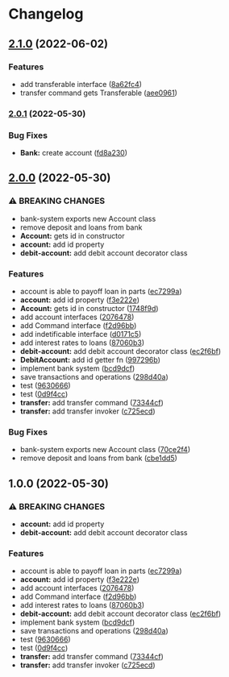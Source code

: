 # Changelog

## [2.1.0](https://github.com/mumot1999/sdm-bank/compare/bank-system-v2.0.1...bank-system-v2.1.0) (2022-06-02)


### Features

* add transferable interface ([8a62fc4](https://github.com/mumot1999/sdm-bank/commit/8a62fc4fd43130ca7f8684c76d444289ff1c1828))
* transfer command gets Transferable ([aee0961](https://github.com/mumot1999/sdm-bank/commit/aee096175678f88a80aa9ed30e4cbd42251f00d5))

### [2.0.1](https://github.com/mumot1999/sdm-bank/compare/bank-system-v2.0.0...bank-system-v2.0.1) (2022-05-30)


### Bug Fixes

* **Bank:** create account ([fd8a230](https://github.com/mumot1999/sdm-bank/commit/fd8a23012a8712e97edc79d1ea8bbf2bc56c7847))

## [2.0.0](https://github.com/mumot1999/sdm-bank/compare/bank-system-v1.0.0...bank-system-v2.0.0) (2022-05-30)


### ⚠ BREAKING CHANGES

* bank-system exports new Account class
* remove deposit and loans from bank
* **Account:** gets id in constructor
* **account:** add id property
* **debit-account:** add debit account decorator class

### Features

* account is able to payoff loan in parts ([ec7299a](https://github.com/mumot1999/sdm-bank/commit/ec7299a8e109ac5f57085ba1c2dd5dd3160ef2a8))
* **account:** add id property ([f3e222e](https://github.com/mumot1999/sdm-bank/commit/f3e222ec9b676dabed5f1fdbfd4cb3a8de6aa635))
* **Account:** gets id in constructor ([1748f9d](https://github.com/mumot1999/sdm-bank/commit/1748f9dcf79eff4a967af1cd822b9967cb1296ee))
* add account interfaces ([2076478](https://github.com/mumot1999/sdm-bank/commit/20764786b66e40266c36f2a88032ea9f0d9afb85))
* add Command interface ([f2d96bb](https://github.com/mumot1999/sdm-bank/commit/f2d96bb46ba2487aa91b06155fddc823ce27ea69))
* add indetificable interface ([d0171c5](https://github.com/mumot1999/sdm-bank/commit/d0171c53948f906bb1ebd15828cd07b6d4edd1c8))
* add interest rates to loans ([87060b3](https://github.com/mumot1999/sdm-bank/commit/87060b3c277a57ed073a2a3e0ed23e8f659a31df))
* **debit-account:** add debit account decorator class ([ec2f6bf](https://github.com/mumot1999/sdm-bank/commit/ec2f6bfc68f31b11c3ed4f5db75976a2730de641))
* **DebitAccount:** add id getter fn ([997296b](https://github.com/mumot1999/sdm-bank/commit/997296b268be1ca7a55d7fbca65dc47fa1e7c34e))
* implement bank system ([bcd9dcf](https://github.com/mumot1999/sdm-bank/commit/bcd9dcf6520398f18e43498ca3aed6f0329d44b7))
* save transactions and operations ([298d40a](https://github.com/mumot1999/sdm-bank/commit/298d40a647a94236f907c1f7850ea733aec422dc))
* test ([9630666](https://github.com/mumot1999/sdm-bank/commit/9630666bee508202da9eec1998c5cb809b42af55))
* test ([0d9f4cc](https://github.com/mumot1999/sdm-bank/commit/0d9f4ccf4378046223a04d8b8ce6a9c9871fb4b0))
* **transfer:** add transfer command ([73344cf](https://github.com/mumot1999/sdm-bank/commit/73344cf67768f3354e9f71c8fa1dd4adb1d234fe))
* **transfer:** add transfer invoker ([c725ecd](https://github.com/mumot1999/sdm-bank/commit/c725ecd8241c08428f2630db4dbdb616bd2727f6))


### Bug Fixes

* bank-system exports new Account class ([70ce2f4](https://github.com/mumot1999/sdm-bank/commit/70ce2f460231f9aa3eba834130b4cff25f360d3e))
* remove deposit and loans from bank ([cbe1dd5](https://github.com/mumot1999/sdm-bank/commit/cbe1dd5b6cc67f12093f1f1c780da2624f87602c))

## 1.0.0 (2022-05-30)


### ⚠ BREAKING CHANGES

* **account:** add id property
* **debit-account:** add debit account decorator class

### Features

* account is able to payoff loan in parts ([ec7299a](https://github.com/mumot1999/sdm-bank/commit/ec7299a8e109ac5f57085ba1c2dd5dd3160ef2a8))
* **account:** add id property ([f3e222e](https://github.com/mumot1999/sdm-bank/commit/f3e222ec9b676dabed5f1fdbfd4cb3a8de6aa635))
* add account interfaces ([2076478](https://github.com/mumot1999/sdm-bank/commit/20764786b66e40266c36f2a88032ea9f0d9afb85))
* add Command interface ([f2d96bb](https://github.com/mumot1999/sdm-bank/commit/f2d96bb46ba2487aa91b06155fddc823ce27ea69))
* add interest rates to loans ([87060b3](https://github.com/mumot1999/sdm-bank/commit/87060b3c277a57ed073a2a3e0ed23e8f659a31df))
* **debit-account:** add debit account decorator class ([ec2f6bf](https://github.com/mumot1999/sdm-bank/commit/ec2f6bfc68f31b11c3ed4f5db75976a2730de641))
* implement bank system ([bcd9dcf](https://github.com/mumot1999/sdm-bank/commit/bcd9dcf6520398f18e43498ca3aed6f0329d44b7))
* save transactions and operations ([298d40a](https://github.com/mumot1999/sdm-bank/commit/298d40a647a94236f907c1f7850ea733aec422dc))
* test ([9630666](https://github.com/mumot1999/sdm-bank/commit/9630666bee508202da9eec1998c5cb809b42af55))
* test ([0d9f4cc](https://github.com/mumot1999/sdm-bank/commit/0d9f4ccf4378046223a04d8b8ce6a9c9871fb4b0))
* **transfer:** add transfer command ([73344cf](https://github.com/mumot1999/sdm-bank/commit/73344cf67768f3354e9f71c8fa1dd4adb1d234fe))
* **transfer:** add transfer invoker ([c725ecd](https://github.com/mumot1999/sdm-bank/commit/c725ecd8241c08428f2630db4dbdb616bd2727f6))
